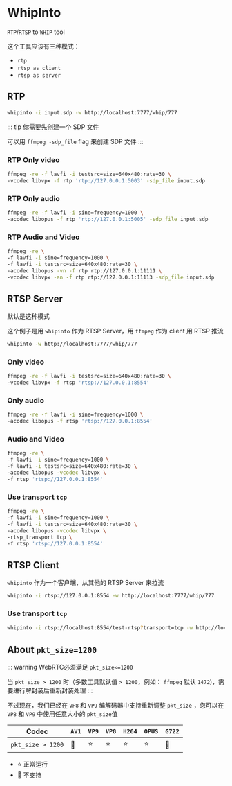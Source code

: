 # WhipInto

`RTP`/`RTSP` to `WHIP` tool

这个工具应该有三种模式：
- `rtp`
- `rtsp as client`
- `rtsp as server`

## RTP

```bash
whipinto -i input.sdp -w http://localhost:7777/whip/777
```

::: tip
你需要先创建一个 SDP 文件

可以用 `ffmpeg -sdp_file` flag 来创建 SDP 文件
:::

### RTP Only video

```bash
ffmpeg -re -f lavfi -i testsrc=size=640x480:rate=30 \
-vcodec libvpx -f rtp 'rtp://127.0.0.1:5003' -sdp_file input.sdp
```

### RTP Only audio

```bash
ffmpeg -re -f lavfi -i sine=frequency=1000 \
-acodec libopus -f rtp 'rtp://127.0.0.1:5005' -sdp_file input.sdp
```

### RTP Audio and Video

```bash
ffmpeg -re \
-f lavfi -i sine=frequency=1000 \
-f lavfi -i testsrc=size=640x480:rate=30 \
-acodec libopus -vn -f rtp rtp://127.0.0.1:11111 \
-vcodec libvpx -an -f rtp rtp://127.0.0.1:11113 -sdp_file input.sdp
```

## RTSP Server

默认是这种模式

这个例子是用 `whipinto` 作为 RTSP Server，用 `ffmpeg` 作为 client 用 RTSP 推流

```bash
whipinto -w http://localhost:7777/whip/777
```

### Only video

```bash
ffmpeg -re -f lavfi -i testsrc=size=640x480:rate=30 \
-vcodec libvpx -f rtsp 'rtsp://127.0.0.1:8554'
```

### Only audio

```bash
ffmpeg -re -f lavfi -i sine=frequency=1000 \
-acodec libopus -f rtsp 'rtsp://127.0.0.1:8554'
```

### Audio and Video

```bash
ffmpeg -re \
-f lavfi -i sine=frequency=1000 \
-f lavfi -i testsrc=size=640x480:rate=30 \
-acodec libopus -vcodec libvpx \
-f rtsp 'rtsp://127.0.0.1:8554'
```

### Use transport `tcp`

```bash
ffmpeg -re \
-f lavfi -i sine=frequency=1000 \
-f lavfi -i testsrc=size=640x480:rate=30 \
-acodec libopus -vcodec libvpx \
-rtsp_transport tcp \
-f rtsp 'rtsp://127.0.0.1:8554'
```

## RTSP Client

`whipinto` 作为一个客户端，从其他的 RTSP Server 来拉流

```bash
whipinto -i rtsp://127.0.0.1:8554 -w http://localhost:7777/whip/777
```

### Use transport `tcp`

```bash
whipinto -i rtsp://localhost:8554/test-rtsp?transport=tcp -w http://localhost:7777/whip/test-rtsp
```

## About `pkt_size=1200`

::: warning
WebRTC必须满足 `pkt_size<=1200`

当 `pkt_size > 1200` 时（多数工具默认值 `> 1200`，例如： `ffmpeg` 默认 `1472`)，需要进行解封装后重新封装处理
:::

不过现在，我们已经在 `VP8` 和 `VP9` 编解码器中支持重新调整 `pkt_size` ，您可以在 `VP8` 和 `VP9` 中使用任意大小的 `pkt_size`值

Codec             | `AV1`  | `VP9`  | `VP8`  | `H264` | `OPUS` | `G722` |
----------------- | ------ | ------ | ------ | ------ | ------ | ------ |
`pkt_size > 1200` | :shit: | :star: | :star: | :star: | :star: | :shit: |

- :star: 正常运行
- :shit: 不支持

